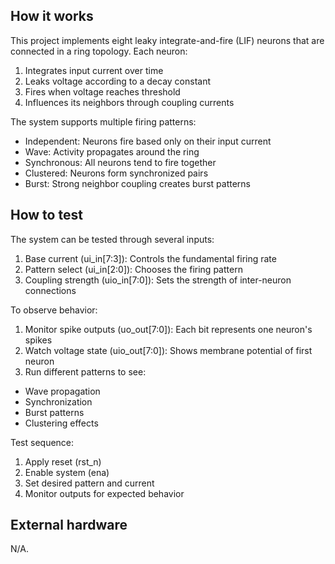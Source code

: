 <!---

This file is used to generate your project datasheet. Please fill in the information below and delete any unused
sections.

You can also include images in this folder and reference them in the markdown. Each image must be less than
512 kb in size, and the combined size of all images must be less than 1 MB.
-->

## How it works

This project implements eight leaky integrate-and-fire (LIF) neurons that are connected in a ring topology. Each neuron:
1. Integrates input current over time
2. Leaks voltage according to a decay constant
3. Fires when voltage reaches threshold
4. Influences its neighbors through coupling currents

The system supports multiple firing patterns:
- Independent: Neurons fire based only on their input current
- Wave: Activity propagates around the ring
- Synchronous: All neurons tend to fire together
- Clustered: Neurons form synchronized pairs
- Burst: Strong neighbor coupling creates burst patterns


## How to test

The system can be tested through several inputs:
1. Base current (ui_in[7:3]): Controls the fundamental firing rate
2. Pattern select (ui_in[2:0]): Chooses the firing pattern
3. Coupling strength (uio_in[7:0]): Sets the strength of inter-neuron connections

To observe behavior:
1. Monitor spike outputs (uo_out[7:0]): Each bit represents one neuron's spikes
2. Watch voltage state (uio_out[7:0]): Shows membrane potential of first neuron
3. Run different patterns to see:
 - Wave propagation
 - Synchronization
 - Burst patterns
 - Clustering effects

Test sequence:
1. Apply reset (rst_n)
2. Enable system (ena)
3. Set desired pattern and current
4. Monitor outputs for expected behavior


## External hardware

N/A.